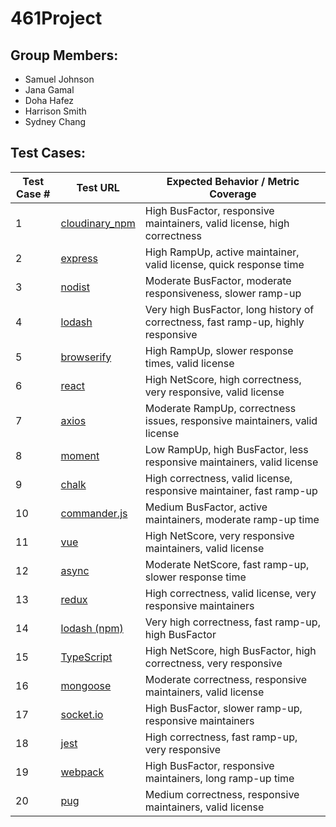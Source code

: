 # 461Project

## Group Members:
- Samuel Johnson
- Jana Gamal
- Doha Hafez
- Harrison Smith
- Sydney Chang

## Test Cases:

| Test Case # | Test URL | Expected Behavior / Metric Coverage |
|-------------|----------|-------------------------------------|
| 1 | [cloudinary_npm](https://github.com/cloudinary/cloudinary_npm) | High BusFactor, responsive maintainers, valid license, high correctness |
| 2 | [express](https://www.npmjs.com/package/express) | High RampUp, active maintainer, valid license, quick response time |
| 3 | [nodist](https://github.com/nullivex/nodist) | Moderate BusFactor, moderate responsiveness, slower ramp-up |
| 4 | [lodash](https://github.com/lodash/lodash) | Very high BusFactor, long history of correctness, fast ramp-up, highly responsive |
| 5 | [browserify](https://www.npmjs.com/package/browserify) | High RampUp, slower response times, valid license |
| 6 | [react](https://github.com/facebook/react) | High NetScore, high correctness, very responsive, valid license |
| 7 | [axios](https://www.npmjs.com/package/axios) | Moderate RampUp, correctness issues, responsive maintainers, valid license |
| 8 | [moment](https://github.com/moment/moment) | Low RampUp, high BusFactor, less responsive maintainers, valid license |
| 9 | [chalk](https://www.npmjs.com/package/chalk) | High correctness, valid license, responsive maintainer, fast ramp-up |
| 10 | [commander.js](https://github.com/tj/commander.js) | Medium BusFactor, active maintainers, moderate ramp-up time |
| 11 | [vue](https://github.com/vuejs/vue) | High NetScore, very responsive maintainers, valid license |
| 12 | [async](https://www.npmjs.com/package/async) | Moderate NetScore, fast ramp-up, slower response time |
| 13 | [redux](https://github.com/reduxjs/redux) | High correctness, valid license, very responsive maintainers |
| 14 | [lodash (npm)](https://www.npmjs.com/package/lodash) | Very high correctness, fast ramp-up, high BusFactor |
| 15 | [TypeScript](https://github.com/microsoft/TypeScript) | High NetScore, high BusFactor, high correctness, very responsive |
| 16 | [mongoose](https://www.npmjs.com/package/mongoose) | Moderate correctness, responsive maintainers, valid license |
| 17 | [socket.io](https://github.com/socketio/socket.io) | High BusFactor, slower ramp-up, responsive maintainers |
| 18 | [jest](https://www.npmjs.com/package/jest) | High correctness, fast ramp-up, very responsive |
| 19 | [webpack](https://github.com/webpack/webpack) | High BusFactor, responsive maintainers, long ramp-up time |
| 20 | [pug](https://www.npmjs.com/package/pug) | Medium correctness, responsive maintainers, valid license |
